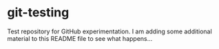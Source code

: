 git-testing
===========

Test repository for GitHub experimentation.  I am adding some additional material to this README file to see what happens...
